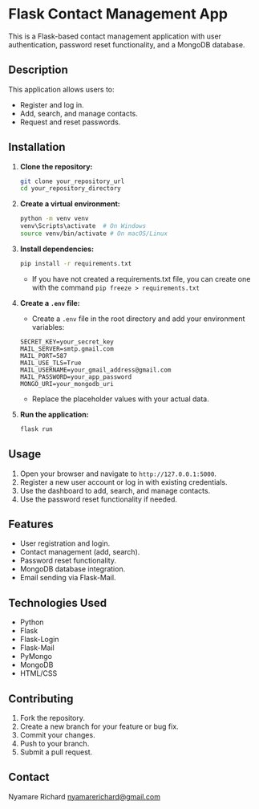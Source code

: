 # Flask Contact Management App

This is a Flask-based contact management application with user authentication, password reset functionality, and a MongoDB database.

## Description

This application allows users to:

* Register and log in.
* Add, search, and manage contacts.
* Request and reset passwords.

## Installation

1.  **Clone the repository:**

    ```bash
    git clone your_repository_url
    cd your_repository_directory
    ```

2.  **Create a virtual environment:**

    ```bash
    python -m venv venv
    venv\Scripts\activate  # On Windows
    source venv/bin/activate # On macOS/Linux
    ```

3.  **Install dependencies:**

    ```bash
    pip install -r requirements.txt
    ```
    * If you have not created a requirements.txt file, you can create one with the command `pip freeze > requirements.txt`

4.  **Create a `.env` file:**

    * Create a `.env` file in the root directory and add your environment variables:

    ```
    SECRET_KEY=your_secret_key
    MAIL_SERVER=smtp.gmail.com
    MAIL_PORT=587
    MAIL_USE_TLS=True
    MAIL_USERNAME=your_gmail_address@gmail.com
    MAIL_PASSWORD=your_app_password
    MONGO_URI=your_mongodb_uri
    ```

    * Replace the placeholder values with your actual data.

5.  **Run the application:**

    ```bash
    flask run
    ```

## Usage

1.  Open your browser and navigate to `http://127.0.0.1:5000`.
2.  Register a new user account or log in with existing credentials.
3.  Use the dashboard to add, search, and manage contacts.
4.  Use the password reset functionality if needed.

## Features

* User registration and login.
* Contact management (add, search).
* Password reset functionality.
* MongoDB database integration.
* Email sending via Flask-Mail.

## Technologies Used

* Python
* Flask
* Flask-Login
* Flask-Mail
* PyMongo
* MongoDB
* HTML/CSS

## Contributing

1.  Fork the repository.
2.  Create a new branch for your feature or bug fix.
3.  Commit your changes.
4.  Push to your branch.
5.  Submit a pull request.

## Contact
Nyamare Richard nyamarerichard@gmail.com
